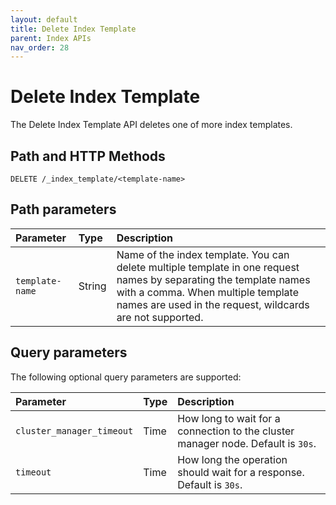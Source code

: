 ```yaml
---
layout: default
title: Delete Index Template
parent: Index APIs
nav_order: 28
---
```


# Delete Index Template

The Delete Index Template API deletes one of more index templates.

## Path and HTTP Methods

```
DELETE /_index_template/<template-name>
```

## Path parameters

Parameter | Type | Description
:--- | :--- | :---
`template-name` | String | Name of the index template. You can delete multiple template in one request names by separating the template names with a comma. When multiple template names are used in the request, wildcards are not supported.

## Query parameters

The following optional query parameters are supported:

Parameter | Type | Description
:--- | :--- | :---
`cluster_manager_timeout` | Time | How long to wait for a connection to the cluster manager node. Default is `30s`.
`timeout` | Time | How long the operation should wait for a response. Default is `30s`.